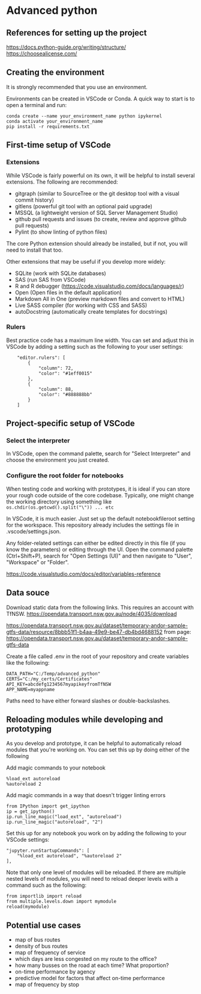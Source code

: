 # Advanced python

## References for setting up the project

https://docs.python-guide.org/writing/structure/
https://choosealicense.com/

## Creating the environment

It is strongly recommended that you use an environment. 

Environments can be created in VSCode or Conda. A quick way to start is to open
a terminal and run:

```
conda create --name your_environment_name python ipykernel
conda activate your_environment_name
pip install -r requirements.txt
```

## First-time setup of VSCode

### Extensions

While VSCode is fairly powerful on its own, it will be helpful to install several 
extensions. The following are recommended:

- gitgraph (similar to SourceTree or the git desktop tool with a visual commit history)
- gitlens (powerful git tool with an optional paid upgrade)
- MSSQL (a lightweight version of SQL Server Management Studio)
- github pull requests and issues (to create, review and approve github pull requests)
- Pylint (to show linting of python files)

The core Python extension should already be installed, but if not, you will need to
install that too.

Other extensions that may be useful if you develop more widely:

- SQLite (work with SQLite databases)
- SAS (run SAS from VSCode)
- R and R debugger (https://code.visualstudio.com/docs/languages/r)
- Open (Open files in the default application)
- Markdown All in One (preview markdown files and convert to HTML)
- Live SASS compiler (for working with CSS and SASS)
- autoDocstring (automatically create templates for docstrings)

### Rulers

Best practice code has a maximum line width. You can set and adjust this in VSCode by
adding a setting such as the following to your user settings:

```
    "editor.rulers": [
        {
            "column": 72,
            "color": "#1eff0015"
        },
        {
            "column": 88,
            "color": "#888888bb"
        }
    ]
```

## Project-specific setup of VSCode

### Select the interpreter

In VSCode, open the command palette, search for "Select Interpreter" and choose the
environment you just created.

### Configure the root folder for notebooks

When testing code and working with prototypes, it is ideal if you can store your rough
code outside of the core codebase. Typically, one might change the working directory
using something like `os.chdir(os.getcwd().split("\")) ... etc`

In VSCode, it is much easier. Just set up the default notebookfileroot setting for the 
workspace. This repository already includes the settings file in .vscode/settings.json.

Any folder-related settings can either be edited directly in this file (if you know
the parameters) or editing through the UI. Open the command palette (Ctrl+Shift+P),
search for "Open Settings (UI)" and then navigate to "User", "Workspace" or "Folder".

https://code.visualstudio.com/docs/editor/variables-reference

## Data souce

Download static data from the following links. This requires an account with TfNSW.
https://opendata.transport.nsw.gov.au/node/4035/download

https://opendata.transport.nsw.gov.au/dataset/temporary-andor-sample-gtfs-data/resource/8bbb51f1-b4aa-49e9-be47-db4bd4688152
from page: https://opendata.transport.nsw.gov.au/dataset/temporary-andor-sample-gtfs-data

Create a file called .env in the root of your repository and create variables like the 
following:
```
DATA_PATH="C:/Temp/advanced_python"
CERTS="C:/my_certs/Certificates"
API_KEY=abcdefg1234567myapikeyfromTfNSW
APP_NAME=myappname
```

Paths need to have either forward slashes or double-backslashes.

## Reloading modules while developing and prototyping

As you develop and prototype, it can be helpful to automatically reload modules that 
you're working on. You can set this up by doing either of the following

Add magic commands to your notebook
```
%load_ext autoreload
%autoreload 2
```

Add magic commands in a way that doesn't trigger linting errors
```
from IPython import get_ipython
ip = get_ipython()
ip.run_line_magic("load_ext", "autoreload")
ip.run_line_magic("autoreload", "2")
```

Set this up for any notebook you work on by adding the following to your VSCode
settings:
```
"jupyter.runStartupCommands": [
    "%load_ext autoreload", "%autoreload 2"
],
```

Note that only one level of modules will be reloaded. If there are multiple nested
levels of modules, you will need to reload deeper levels with a command such as the
following:
```
from importlib import reload
from multiple.levels.down import mymodule
reload(mymodule)
```

## Potential use cases

- map of bus routes
- density of bus routes
- map of frequency of service
- which days are less congested on my route to the office?
- how many busses on the road at each time? What proportion?
- on-time performance by agency
- predictive model for factors that affect on-time performance
- map of frequency by stop